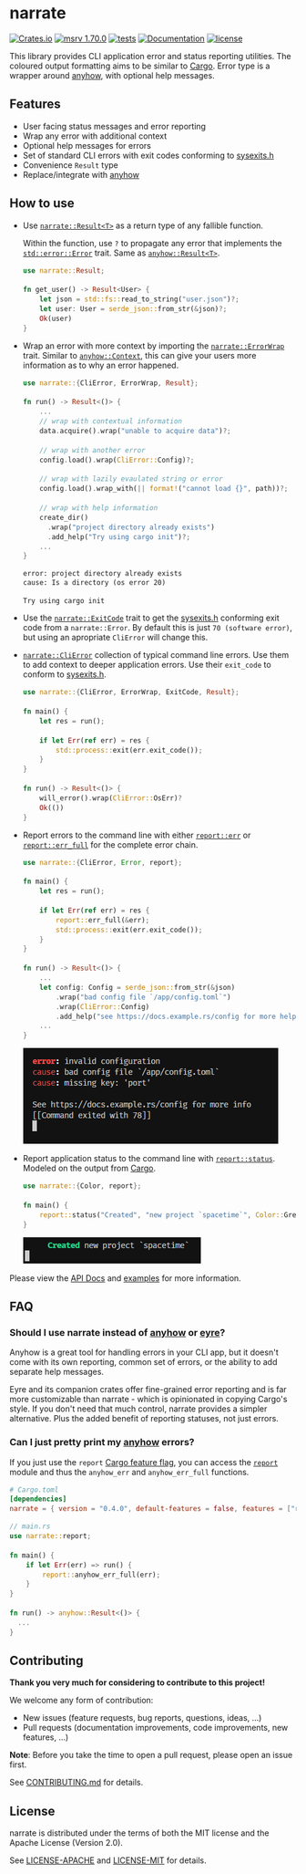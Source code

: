# narrate

[![Crates.io](https://img.shields.io/crates/v/narrate.svg)](https://crates.io/crates/narrate)
[![msrv
1.70.0](https://img.shields.io/badge/msrv-1.70.0-dea584.svg?logo=rust)](https://github.com/rust-lang/rust/releases/tag/1.70.0)
[![tests](https://img.shields.io/github/actions/workflow/status/sonro/varj/release.yml?label=tests&logo=github)](https://github.com/sonro/narrate/actions/workflows/tests.yml)
[![Documentation](https://img.shields.io/docsrs/narrate?logo=docs.rs)](https://docs.rs/narrate/)
[![license](https://img.shields.io/crates/l/narrate.svg)](#license)

This library provides CLI application error and status reporting utilities. The
coloured output formatting aims to be similar to [Cargo]. Error type is a
wrapper around [anyhow], with optional help messages.

## Features

- User facing status messages and error reporting
- Wrap any error with additional context
- Optional help messages for errors
- Set of standard CLI errors with exit codes conforming to
  [sysexits.h]
- Convenience `Result` type
- Replace/integrate with [anyhow]

## How to use

- Use
  [`narrate::Result<T>`](https://docs.rs/narrate/latest/narrate/type.Result.html)
  as a return type of any fallible function.

   Within the function, use `?` to propagate any error that implements the
  [`std::error::Error`](https://doc.rust-lang.org/std/error/trait.Error.html)
  trait. Same as
  [`anyhow::Result<T>`](https://docs.rs/anyhow/1.0/anyhow/type.Result.html).

  ```rust
  use narrate::Result;

  fn get_user() -> Result<User> {
      let json = std::fs::read_to_string("user.json")?;
      let user: User = serde_json::from_str(&json)?;
      Ok(user)
  }
  ```

- Wrap an error with more context by importing the
  [`narrate::ErrorWrap`](https://docs.rs/narrate/latest/narrate/trait.ErrorWrap.html)
  trait. Similar to
  [`anyhow::Context`](https://docs.rs/anyhow/1.0/anyhow/trait.Context.html),
  this can give your users more information as to why an error happened.

  ```rust
  use narrate::{CliError, ErrorWrap, Result};

  fn run() -> Result<()> {
      ...
      // wrap with contextual information
      data.acquire().wrap("unable to acquire data")?;

      // wrap with another error
      config.load().wrap(CliError::Config)?;

      // wrap with lazily evaulated string or error
      config.load().wrap_with(|| format!("cannot load {}", path))?;

      // wrap with help information
      create_dir()
        .wrap("project directory already exists")
        .add_help("Try using cargo init")?;
      ...
  }
  ```

  ```console
  error: project directory already exists
  cause: Is a directory (os error 20)

  Try using cargo init
  ```

- Use the
  [`narrate::ExitCode`](https://docs.rs/narrate/latest/narrate/trait.ExitCode.html)
  trait to get the [sysexits.h] conforming exit code from a `narrate::Error`. By
  default this is just `70 (software error)`, but using an apropriate `CliError`
  will change this.

- [`narrate::CliError`](https://docs.rs/narrate/latest/narrate/struct.CliError.html)
  collection of typical command line errors. Use them to add context to deeper
  application errors. Use their `exit_code` to conform to [sysexits.h].

  ```rust
  use narrate::{CliError, ErrorWrap, ExitCode, Result};

  fn main() {
      let res = run();

      if let Err(ref err) = res {
          std::process::exit(err.exit_code());
      }
  }

  fn run() -> Result<()> {
      will_error().wrap(CliError::OsErr)?
      Ok(())
  }
  ```

- Report errors to the command line with either
  [`report::err`](https://docs.rs/narrate/latest/narrate/report/fn.err.html)
  or
  [`report::err_full`](https://docs.rs/narrate/latest/narrate/report/fn.err_full.html)
  for the complete error chain.

  ```rust
  use narrate::{CliError, Error, report};

  fn main() {
      let res = run();

      if let Err(ref err) = res {
          report::err_full(&err);
          std::process::exit(err.exit_code());
      }
  }

  fn run() -> Result<()> {
      ...
      let config: Config = serde_json::from_str(&json)
          .wrap("bad config file `/app/config.toml`")
          .wrap(CliError::Config)
          .add_help("see https://docs.example.rs/config for more help")?;
      ...
  }
  ```

  ![report::err_full output](/docs/report_err_full.png?raw=true)

- Report application status to the command line with
  [`report::status`](https://docs.rs/narrate/latest/narrate/report/fn.status.html).
  Modeled on the output from [Cargo].

  ```rust
  use narrate::{Color, report};

  fn main() {
      report::status("Created", "new project `spacetime`", Color::Green);
  }
  ```

  ![report::status output](/docs/report_status.png?raw=true)

Please view the [API Docs](https://docs.rs/narrate/) and [examples](examples/)
for more information.

## FAQ

### Should I use narrate instead of [anyhow] or [eyre]?

Anyhow is a great tool for handling errors in your CLI app, but it doesn't come
with its own reporting, common set of errors, or the ability to add separate
help messages.

Eyre and its companion crates offer fine-grained error reporting and is far more
customizable than narrate - which is opinionated in copying Cargo's style. If
you don't need that much control, narrate provides a simpler alternative. Plus
the added benefit of reporting statuses, not just errors.

### Can I just pretty print my [anyhow] errors?

If you just use the `report`
[Cargo feature flag](https://doc.rust-lang.org/cargo/reference/features.html#dependency-features),
you can access the [`report`](https://docs.rs/narrate/latest/narrate/report)
  module and thus the `anyhow_err` and `anyhow_err_full` functions.

```toml
# Cargo.toml
[dependencies]
narrate = { version = "0.4.0", default-features = false, features = ["report"] }
```

```rust
// main.rs
use narrate::report;

fn main() {
    if let Err(err) => run() {
        report::anyhow_err_full(err);    
    }
}

fn run() -> anyhow::Result<()> {
  ...
}
```

## Contributing

**Thank you very much for considering to contribute to this project!**

We welcome any form of contribution:

- New issues (feature requests, bug reports, questions, ideas, ...)
- Pull requests (documentation improvements, code improvements, new features,
  ...)

**Note**: Before you take the time to open a pull request, please open an issue
first.

See [CONTRIBUTING.md](CONTRIBUTING.md) for details.

## License

narrate is distributed under the terms of both the MIT license and the
Apache License (Version 2.0).

See [LICENSE-APACHE](LICENSE-APACHE) and [LICENSE-MIT](LICENSE-MIT) for details.

[Cargo]: https://github.com/rust-lang/cargo
[anyhow]: https://github.com/dtolnay/anyhow
[eyre]: https://github.com/yaahc/eyre
[sysexits.h]: (https://man.openbsd.org/sysexits.3)
